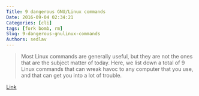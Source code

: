 ```yaml
---
Title: 9 dangerous GNU/Linux commands 
Date: 2016-09-04 02:34:21
Categories: [cli]
tags: [fork bomb, rm]
Slug: 9-dangerous-gnulinux-commands
Authors: sedlav
---
```


> Most Linux commands are generally useful, but they are not the ones that are the subject matter of today. Here, we list down a total of 9 Linux commands that can wreak havoc to any computer that you use, and that can get you into a lot of trouble.

[Link](http://www.techworm.net/2016/09/9-dangerous-linux-commands-never-execute-computer.html)
